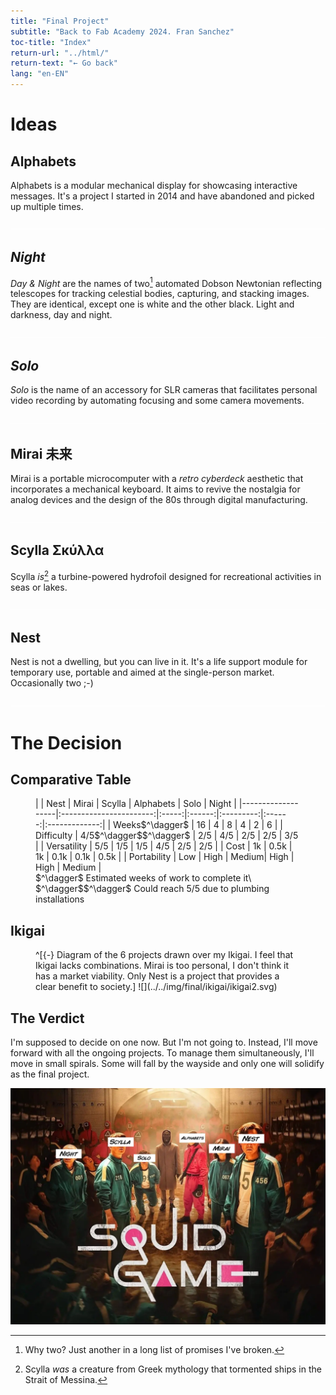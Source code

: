 ```yaml
---
title: "Final Project"
subtitle: "Back to Fab Academy 2024. Fran Sanchez"
toc-title: "Index"
return-url: "../html/"
return-text: "← Go back"
lang: "en-EN"
---
```


# Ideas

## Alphabets
Alphabets is a modular mechanical display for showcasing interactive messages. It's a project I started in 2014 and have abandoned and picked up multiple times.

![](../../img/final/alphabets.webp)

## *Night*
*Day & Night* are the names of two[^101] automated Dobson Newtonian reflecting telescopes for tracking celestial bodies, capturing, and stacking images. They are identical, except one is white and the other black. Light and darkness, day and night.

![](../../img/final/daynight.webp)

[^101]: Why two? Just another in a long list of promises I've broken.

## *Solo*
*Solo* is the name of an accessory for SLR cameras that facilitates personal video recording by automating focusing and some camera movements.

![](../../img/final/solo.webp)


## Mirai 未来
Mirai is a portable microcomputer with a *retro cyberdeck* aesthetic that incorporates a mechanical keyboard. It aims to revive the nostalgia for analog devices and the design of the 80s through digital manufacturing.

![](../../img/final/mirai.webp)

## Scylla Σκύλλα
Scylla *is*[^102] a turbine-powered hydrofoil designed for recreational activities in seas or lakes.

![](../../img/final/scylla.webp)

[^102]: Scylla *was* a creature from Greek mythology that tormented ships in the Strait of Messina.

## Nest
Nest is not a dwelling, but you can live in it. It's a life support module for temporary use, portable and aimed at the single-person market. Occasionally two ;-) 

![](../../img/final/nest.webp)



# The Decision

## Comparative Table
<figure>
|                   |         Nest        | Mirai | Scylla | Alphabets | Solo   |         Night |
|-------------------|:-----------------------:|:-----:|:------:|:---------:|:------:|:-------------:|
| Weeks$^\dagger$ |            16           |   4   |   8    |     4     |    2   |       6       |
| Difficulty        | 4/5$^\dagger$$^\dagger$ |  2/5  |   4/5  |    2/5    |   2/5  |      3/5      |
| Versatility      |           5/5           |  1/5  |   1/5  |    4/5    |   2/5  |      2/5      |
| Cost             |            1k           |  0.5k |   1k   |    0.1k   |  0.1k  |      0.5k     |
| Portability      |           Low          |  High |  Medium|    High   |  High  |     Medium    |<figcaption>
$^\dagger$ Estimated weeks of work to complete it\
$^\dagger$$^\dagger$ Could reach 5/5 due to plumbing installations
</figcaption>
</figure>

## Ikigai

<figure>
^[{-} Diagram of the 6 projects drawn over my Ikigai. I feel that Ikigai lacks combinations. Mirai is too personal, I don't think it has a market viability. Only Nest is a project that provides a clear benefit to society.]
![](../../img/final/ikigai/ikigai2.svg)
</figure>

## The Verdict
I'm supposed to decide on one now. But I'm not going to. Instead, I'll move forward with all the ongoing projects. To manage them simultaneously, I'll move in small spirals. Some will fall by the wayside and only one will solidify as the final project.

![](../../img/final/squid.webp)

